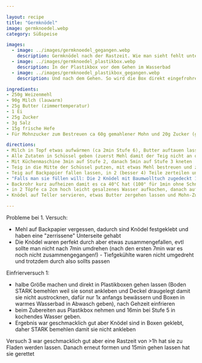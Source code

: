 ```yaml
---

layout: recipe
title: "Germknödel"
image: germknoedel.webp
category: Süßspeise

images:
  - image: ../images/germknoedel_gegangen.webp
    description: Germknödel nach der Rastzeit. Wie man sieht fehlt unten das Mehl weshalb man sie nicht gut lösen konnte
  - image: ../images/germknoedel_plastikbox.webp
    description: In der Plastikbox vor dem Gehen im Wasserbad
  - image: ../images/germknoedel_plastikbox_gegangen.webp
    description: Und nach dem Gehen. So wird die Box direkt eingefrohren

ingredients:
- 250g Weizenmehl
- 90g Milch (lauwarm)
- 25g Butter (zimmertemperatur)
- 1 Ei
- 25g Zucker
- 3g Salz
- 15g frische Hefe
- Für Mohnzucker zum Bestreuen ca 60g gemahlener Mohn und 20g Zucker (gesiebt) vermischen

directions:
- Milch in Topf etwas aufwärmen (ca 2min Stufe 6), Butter auftauen lassen
- Alle Zutaten in Schüssel geben (zuerst Mehl damit der Teig nicht an der Form klebt)
- Mit Küchenmaschine 3min auf Stufe 2, danach 5min auf Stufe 3 kneten
- Teig in die Mitte der Schüssel putzen, mit etwas Mehl bestreuen und zugedeckt 20min gehen lassen
- Teig auf Backpapier fallen lassen, in 2 (besser 4) Teile zerteilen und kugelförmig Rollen bzw Teig nach innen falten (Ziel ist es runde Knödel zu haben)
- "Falls man sie füllen will: Die 2 Knödel mit Baumwolltuch zugedeckt 15min rasten lassen, danach nochmal rund formen, flach drücken, befüllen und die Enden zusammenklappen und erneut Knödel formen"
- Backrohr kurz aufheizen damit es ca 40°C hat (100° für 1min ohne Schnellvorheizen!). Ein Backpapier bemehlen (evtl besser Öl nutzen) damit die Knödel nicht festkleben und die Knödel drauf legen. Mit Wasser besprühen und 30-45min ins Rohr zum gehen geben (zwischendurch 1-2x erneut mit Wasser besprühen). Lässt man sie zu lange gehen, gehen sie in die Breite und werden nichts!
- in 2 Töpfe ca 2cm hoch leicht gesalzenes Wasser aufkochen, danach auf Stufe 5 zurückdrehen und in jeden Topf ein Knödel geben. 14min köcheln lassen (evtl nach 7min umdrehen; uns sind sie dann zusammengefallen)
- Knödel auf Teller servieren, etwas Butter zergehen lassen und Mohn-Zucker Gemisch darauf verteilen. Marmelade passt auch sehr gut dazu.

---
```


Probleme bei 1. Versuch:
- Mehl auf Backpapier vergessen, dadurch sind Knödel festgeklebt und haben eine "zerrissene" Unterseite gehabt
- Die Knödel waren perfekt durch aber etwas zusammengefallen, evtl sollte man nicht nach 7min umdrehen (nach den ersten 7min war es noch nicht zusammengegangen!) - Tiefgekühlte waren nicht umgedreht und trotzdem durch also sollts passen

Einfrierversuch 1:
- halbe Größe machen und direkt in Plastikboxen gehen lassen (Boden STARK bemehlen weil sie sonst ankleben und Deckel draugelegt damit sie nicht austrocknen, dafür nur 1x anfangs bewässern und Boxen in warmes Wasserbad in Abwasch geben), nach Gehzeit einfrieren
- beim Zubereiten aus Plastikbox nehmen und 16min bei Stufe 5 in kochendes Wasser geben.
- Ergebnis war geschmacklich gut aber Knödel sind in Boxen geklebt, daher STARK bemehlen damit sie nicht ankleben

Versuch 3 war geschmacklich gut aber eine Rastzeit von >1h hat sie zu Fladen werden lassen. Danach erneut formen und 15min gehen lassen hat sie gerettet